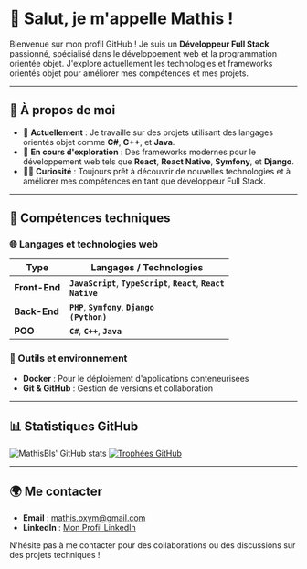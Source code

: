 # 👋 Salut, je m'appelle **Mathis** ! 

Bienvenue sur mon profil GitHub ! Je suis un **Développeur Full Stack** passionné, spécialisé dans le développement web et la programmation orientée objet. J'explore actuellement les technologies et frameworks orientés objet pour améliorer mes compétences et mes projets.

---

## 🚀 À propos de moi
- 🔭 **Actuellement** : Je travaille sur des projets utilisant des langages orientés objet comme **C#**, **C++**, et **Java**.
- 🌱 **En cours d'exploration** : Des frameworks modernes pour le développement web tels que **React**, **React Native**, **Symfony**, et **Django**.
- 👨‍💻 **Curiosité** : Toujours prêt à découvrir de nouvelles technologies et à améliorer mes compétences en tant que développeur Full Stack.

---

## 💼 Compétences techniques

### 🌐 Langages et technologies web

| Type        | Langages / Technologies                |
|-------------|----------------------------------------|
| **Front-End** | <code>**JavaScript**</code>, <code>**TypeScript**</code>, <code>**React**</code>, <code>**React Native**</code> |
| **Back-End**  | <code>**PHP**</code>, <code>**Symfony**</code>, <code>**Django (Python)**</code> |
| **POO**       | <code>**C#**</code>, <code>**C++**</code>, <code>**Java**</code> |

### 🐳 Outils et environnement
- **Docker** : Pour le déploiement d'applications conteneurisées
- **Git & GitHub** : Gestion de versions et collaboration

---

## 📊 Statistiques GitHub

![MathisBls' GitHub stats](https://github-readme-stats.vercel.app/api?username=MathisBls&show_icons=true&theme=radical&v=1)
[![Trophées GitHub](https://github-profile-trophy.vercel.app/?username=MathisBls&theme=radical)](https://github.com/ryo-ma/github-profile-trophy)

---

## 🌍 Me contacter
- **Email** : [mathis.oxym@gmail.com](mailto:mathis.oxym@gmail.com)
- **LinkedIn** : [Mon Profil LinkedIn](https://www.linkedin.com/in/mathis-boulais-0974a0213)

N'hésite pas à me contacter pour des collaborations ou des discussions sur des projets techniques !

